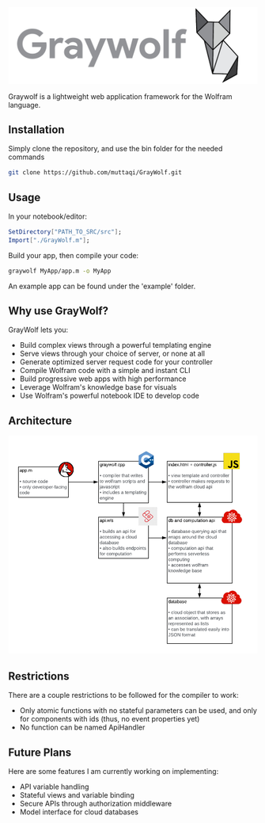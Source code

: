 ![Graywolf Banner](/images/graywolf-banner.png)

Graywolf is a lightweight web application framework for the Wolfram language.

## Installation

Simply clone the repository, and use the bin folder for the needed commands

```bash
git clone https://github.com/muttaqi/GrayWolf.git
```

## Usage

In your notebook/editor:

```mathematica
SetDirectory["PATH_TO_SRC/src"];
Import["./GrayWolf.m"];
```

Build your app, then compile your code:

```bash
graywolf MyApp/app.m -o MyApp
```

An example app can be found under the 'example' folder.

## Why use GrayWolf?

GrayWolf lets you:
* Build complex views through a powerful templating engine
* Serve views through your choice of server, or none at all
* Generate optimized server request code for your controller
* Compile Wolfram code with a simple and instant CLI
* Build progressive web apps with high performance
* Leverage Wolfram's knowledge base for visuals
* Use Wolfram's powerful notebook IDE to develop code
 
## Architecture

![GrayWolf Architecure](/images/architecture.png)

## Restrictions

There are a couple restrictions to be followed for the compiler to work:
* Only atomic functions with no stateful parameters can be used, and only for components with ids (thus, no event properties yet)
* No function can be named ApiHandler

## Future Plans

Here are some features I am currently working on implementing:
* API variable handling
* Stateful views and variable binding
* Secure APIs through authorization middleware
* Model interface for cloud databases